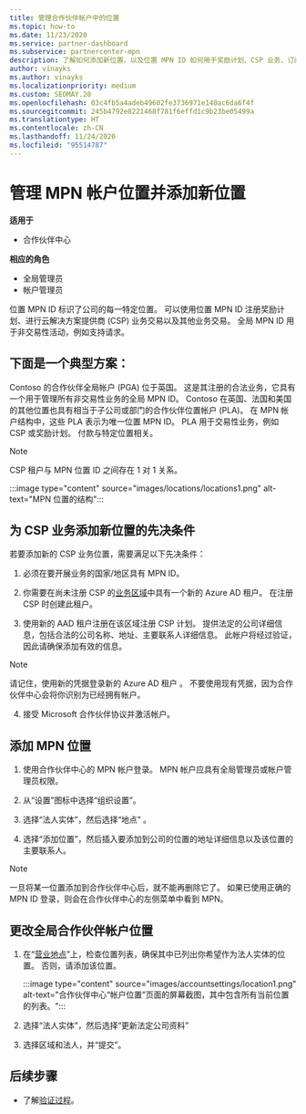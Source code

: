 ```yaml
---
title: 管理合作伙伴帐户中的位置
ms.topic: how-to
ms.date: 11/23/2020
ms.service: partner-dashboard
ms.subservice: partnercenter-mpn
description: 了解如何添加新位置，以及位置 MPN ID 如何用于奖励计划、CSP 业务、订阅和其他交易。
author: vinayks
ms.author: vinayks
ms.localizationpriority: medium
ms.custom: SEOMAY.20
ms.openlocfilehash: 03c4fb5a4adeb49602fe3736971e140ac6da6f4f
ms.sourcegitcommit: 245b4792e8221468f781f6effd1c9b23be05499a
ms.translationtype: HT
ms.contentlocale: zh-CN
ms.lasthandoff: 11/24/2020
ms.locfileid: "95514787"
---
```

# <a name="manage-your-mpn-account-locations-and-add-a-new-location"></a>管理 MPN 帐户位置并添加新位置

**适用于**

- 合作伙伴中心

**相应的角色**

- 全局管理员
- 帐户管理员

位置 MPN ID 标识了公司的每一特定位置。 可以使用位置 MPN ID 注册奖励计划、进行云解决方案提供商 (CSP) 业务交易以及其他业务交易。 全局 MPN ID 用于非交易性活动，例如支持请求。

## <a name="the-following-is-a-typical-scenario"></a>下面是一个典型方案：

Contoso 的合作伙伴全局帐户 (PGA) 位于英国。 这是其注册的合法业务，它具有一个用于管理所有非交易性业务的全局 MPN ID。 Contoso 在英国、法国和美国的其他位置也具有相当于子公司或部门的合作伙伴位置帐户 (PLA)。 在 MPN 帐户结构中，这些 PLA 表示为唯一位置 MPN ID。 PLA 用于交易性业务，例如 CSP 或奖励计划。 付款与特定位置相关。 

>[!NOTE]
>CSP 租户与 MPN 位置 ID 之间存在 1 对 1 关系。

:::image type="content" source="images/locations/locations1.png" alt-text="MPN 位置的结构":::

## <a name="prerequisites-in-order-to-add-a-new-location-for-a-csp-business"></a>为 CSP 业务添加新位置的先决条件

若要添加新的 CSP 业务位置，需要满足以下先决条件：

1. 必须在要开展业务的国家/地区具有 MPN ID。

1. 你需要在尚未注册 CSP 的[业务区域](regional-authorization-overview.md)中具有一个新的 Azure AD 租户。 在注册 CSP 时创建此租户。
 
3. 使用新的 AAD 租户注册在该区域注册 CSP 计划。
提供法定的公司详细信息，包括合法的公司名称、地址、主要联系人详细信息。 此帐户将经过验证，因此请确保添加有效的信息。

>[!NOTE] 
 >请记住，使用新的凭据登录新的 Azure AD 租户 。 不要使用现有凭据，因为合作伙伴中心会将你识别为已经拥有帐户。

4. 接受 Microsoft 合作伙伴协议并激活帐户。

## <a name="add-an-mpn-location"></a>添加 MPN 位置

1. 使用合作伙伴中心的 MPN 帐户登录。 MPN 帐户应具有全局管理员或帐户管理员权限。 

1. 从“设置”图标中选择“组织设置”。 

2. 选择“法人实体”，然后选择“地点” 。

3. 选择“添加位置”，然后插入要添加到公司的位置的地址详细信息以及该位置的主要联系人。

> [!NOTE]
> 一旦将某一位置添加到合作伙伴中心后，就不能再删除它了。 如果已使用正确的 MPN ID 登录，则会在合作伙伴中心的左侧菜单中看到 MPN。

## <a name="change-global-partner-account-location"></a>更改全局合作伙伴帐户位置

1. 在“[营业地点](https://partner.microsoft.com/dashboard/account/v3/organization/legalinfo#mpn)”上，检查位置列表，确保其中已列出你希望作为法人实体的位置。 否则，请添加该位置。

   :::image type="content" source="images/accountsettings/location1.png" alt-text="合作伙伴中心“帐户位置”页面的屏幕截图，其中包含所有当前位置的列表。":::

2. 选择“法人实体”，然后选择“更新法定公司资料” 
  
3. 选择区域和法人，并“提交”。

  
## <a name="next-steps"></a>后续步骤

- 了解[验证过程](verification-responses.md)。
